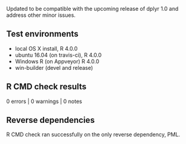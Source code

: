 Updated to be compatible with the upcoming release of dplyr 1.0 and address other minor issues.

## Test environments

* local OS X install, R 4.0.0
* ubuntu 16.04 (on travis-ci), R 4.0.0
* Windows R (on Appveyor) R 4.0.0
* win-builder (devel and release)

## R CMD check results

0 errors | 0 warnings | 0 notes

## Reverse dependencies

R CMD check ran successfully on the only reverse dependency, PML.
